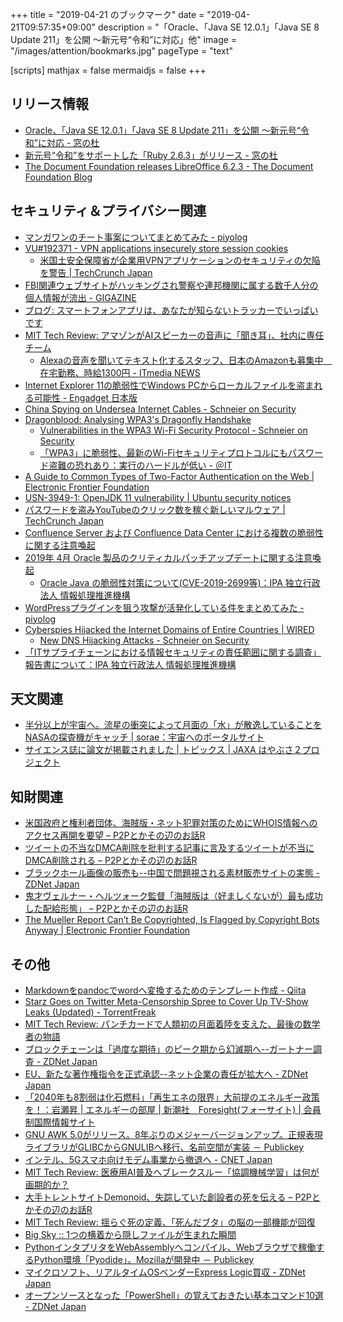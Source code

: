 +++
title = "2019-04-21 のブックマーク"
date =  "2019-04-21T09:57:35+09:00"
description = "「Oracle、「Java SE 12.0.1」「Java SE 8 Update 211」を公開 ～新元号“令和”に対応」他"
image = "/images/attention/bookmarks.jpg"
pageType = "text"

[scripts]
  mathjax = false
  mermaidjs = false
+++

## リリース情報

- [Oracle、「Java SE 12.0.1」「Java SE 8 Update 211」を公開 ～新元号“令和”に対応 - 窓の杜](https://forest.watch.impress.co.jp/docs/news/1180549.html)
- [新元号“令和”をサポートした「Ruby 2.6.3」がリリース - 窓の杜](https://forest.watch.impress.co.jp/docs/news/1180797.html)
- [The Document Foundation releases LibreOffice 6.2.3 - The Document Foundation Blog](https://blog.documentfoundation.org/blog/2019/04/18/libreoffice-6-2-3/)

## セキュリティ＆プライバシー関連

- [マンガワンのチート事案についてまとめてみた - piyolog](https://piyolog.hatenadiary.jp/entry/2019/04/14/103412)
- [VU#192371 - VPN applications insecurely store session cookies](https://www.kb.cert.org/vuls/id/192371/)
    - [米国土安全保障省が企業用VPNアプリケーションのセキュリティの欠陥を警告  |  TechCrunch Japan](https://techcrunch.com/2019/04/12/enterprise-security-flaws/)
- [FBI関連ウェブサイトがハッキングされ警察や連邦機関に属する数千人分の個人情報が流出 - GIGAZINE](https://gigazine.net/news/20190413-hackers-personal-data-police/)
- [ブログ: スマートフォンアプリは、あなたが知らないトラッカーでいっぱいです](https://okuranagaimo.blogspot.com/2019/04/blog-post_15.html)
- [MIT Tech Review: アマゾンがAIスピーカーの音声に「聞き耳」、社内に専任チーム](https://www.technologyreview.jp/nl/amazon-workers-are-listening-to-some-of-your-conversations-with-alexa/)
    - [Alexaの音声を聞いてテキスト化するスタッフ、日本のAmazonも募集中　在宅勤務、時給1300円 - ITmedia NEWS](https://www.itmedia.co.jp/news/articles/1904/15/news069.html)
- [Internet Explorer 11の脆弱性でWindows PCからローカルファイルを盗まれる可能性 - Engadget 日本版](https://japanese.engadget.com/2019/04/15/internet-explorer-11-windows-pc/)
- [China Spying on Undersea Internet Cables - Schneier on Security](https://www.schneier.com/blog/archives/2019/04/china_spying_on.html)
- [Dragonblood: Analysing WPA3's Dragonfly Handshake](https://wpa3.mathyvanhoef.com/)
    - [Vulnerabilities in the WPA3 Wi-Fi Security Protocol - Schneier on Security](https://www.schneier.com/blog/archives/2019/04/vulnerabilities_7.html)
    - [「WPA3」に脆弱性、最新のWi-Fiセキュリティプロトコルにもパスワード盗難の恐れあり：実行のハードルが低い - ＠IT](https://www.atmarkit.co.jp/ait/articles/1904/15/news046.html)
- [A Guide to Common Types of Two-Factor Authentication on the Web | Electronic Frontier Foundation](https://www.eff.org/deeplinks/2017/09/guide-common-types-two-factor-authentication-web)
- [USN-3949-1: OpenJDK 11 vulnerability | Ubuntu security notices](https://usn.ubuntu.com/3949-1/)
- [パスワードを盗みYouTubeのクリック数を稼ぐ新しいマルウェア  |  TechCrunch Japan](https://techcrunch.com/2019/04/16/scranos-rootkit-passwords-payments/)
- [Confluence Server および Confluence Data Center における複数の脆弱性に関する注意喚起](https://www.jpcert.or.jp/at/2019/at190018.html)
- [2019年 4月 Oracle 製品のクリティカルパッチアップデートに関する注意喚起](https://www.jpcert.or.jp/at/2019/at190017.html)
    - [Oracle Java の脆弱性対策について(CVE-2019-2699等)：IPA 独立行政法人 情報処理推進機構](https://www.ipa.go.jp/security/ciadr/vul/20190417-jre.html)
- [WordPressプラグインを狙う攻撃が活発化している件をまとめてみた - piyolog](https://piyolog.hatenadiary.jp/entry/2019/04/17/183000)
- [Cyberspies Hijacked the Internet Domains of Entire Countries | WIRED](https://www.wired.com/story/sea-turtle-dns-hijacking/)
    - [New DNS Hijacking Attacks - Schneier on Security](https://www.schneier.com/blog/archives/2019/04/new_dns_hijacki.html)
- [「ITサプライチェーンにおける情報セキュリティの責任範囲に関する調査」報告書について：IPA 独立行政法人 情報処理推進機構](https://www.ipa.go.jp/security/fy30/reports/scrm/index.html)

## 天文関連

- [半分以上が宇宙へ。流星の衝突によって月面の「水」が散逸していることをNASAの探査機がキャッチ | sorae：宇宙へのポータルサイト](https://sorae.info/030201/2019_4_16_moon.html)
- [サイエンス誌に論文が掲載されました  | トピックス | JAXA はやぶさ２プロジェクト](http://www.hayabusa2.jaxa.jp/topics/20190419_Science/)

## 知財関連

- [米国政府と権利者団体、海賊版・ネット犯罪対策のためにWHOIS情報へのアクセス再開を要望 – P2Pとかその辺のお話R](https://p2ptk.org/copyright/1786)
- [ツイートの不当なDMCA削除を批判する記事に言及するツイートが不当にDMCA削除される – P2Pとかその辺のお話R](https://p2ptk.org/copyright/1781)
- [ブラックホール画像の販売も--中国で問題視される素材販売サイトの実態 - ZDNet Japan](https://japan.zdnet.com/article/35135877/)
- [鬼才ヴェルナー・ヘルツォーク監督「海賊版は（好ましくないが）最も成功した配給形態」 – P2Pとかその辺のお話R](https://p2ptk.org/copyright/1825)
- [The Mueller Report Can’t Be Copyrighted, Is Flagged by Copyright Bots Anyway | Electronic Frontier Foundation](https://www.eff.org/takedowns/mueller-report-cant-be-copyrighted-flagged-copyright-bots-anyway)

## その他

- [Markdownをpandocでwordへ変換するためのテンプレート作成 - Qiita](https://qiita.com/pooshikin/items/b6fa4b9341b50cacddaf)
- [Starz Goes on Twitter Meta-Censorship Spree to Cover Up TV-Show Leaks (Updated) - TorrentFreak](https://torrentfreak.com/starz-goes-on-twitter-meta-censorship-spree-to-cover-up-tv-show-leaks-190415/)
- [MIT Tech Review: パンチカードで人類初の月面着陸を支えた、最後の数学者の物語](https://www.technologyreview.jp/s/134227/meet-the-man-who-helped-double-check-the-sums-to-keep-apollo-11-safe/)
- [ブロックチェーンは「過度な期待」のピーク期から幻滅期へ--ガートナー調査 - ZDNet Japan](https://japan.zdnet.com/article/35135804/)
- [EU、新たな著作権指令を正式承認--ネット企業の責任が拡大へ - ZDNet Japan](https://japan.zdnet.com/article/35135800/)
- [「2040年も8割弱は化石燃料」「再生エネの限界」大前提のエネルギー政策を！：岩瀬昇 | エネルギーの部屋 | 新潮社　Foresight(フォーサイト) | 会員制国際情報サイト](https://www.fsight.jp/articles/-/45170)
- [GNU AWK 5.0がリリース。8年ぶりのメジャーバージョンアップ。正規表現ライブラリがGLIBCからGNULIBへ移行、名前空間が実装 － Publickey](https://www.publickey1.jp/blog/19/gnu_awk_508glibcgnulib.html)
- [インテル、5Gスマホ向けモデム事業から撤退へ - CNET Japan](https://japan.cnet.com/article/35135872/)
- [MIT Tech Review: 医療用AI普及へブレークスルー「協調機械学習」は何が画期的か？](https://www.technologyreview.jp/s/130402/a-little-known-ai-method-can-train-on-your-health-data-without-threatening-your-privacy/)
- [大手トレントサイトDemonoid、失踪していた創設者の死を伝える – P2Pとかその辺のお話R](https://p2ptk.org/copyright/1789)
- [MIT Tech Review: 揺らぐ死の定義、「死んだブタ」の脳の一部機能が回復](https://www.technologyreview.jp/nl/scientists-have-restored-circulation-to-severed-pig-brains-in-a-step-that-blurs-the-definition-of-death/)
- [Big Sky :: 1つの横着から隠しファイルが生まれた瞬間](https://mattn.kaoriya.net/etc/20190419120056.htm)
- [PythonインタプリタをWebAssemblyへコンパイル、Webブラウザで稼働するPython環境「Pyodide」。Mozillaが開発中 － Publickey](https://www.publickey1.jp/blog/19/pythonwebassemblywebpythonpyodidemozilla.html)
- [マイクロソフト、リアルタイムOSベンダーExpress Logic買収 - ZDNet Japan](https://japan.zdnet.com/article/35136002/)
- [オープンソースとなった「PowerShell」の覚えておきたい基本コマンド10選 - ZDNet Japan](https://japan.zdnet.com/article/35136051/)
